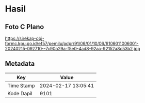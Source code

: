 # Hasil

## Foto C Plano

https://sirekap-obj-formc.kpu.go.id/ef57/pemilu/pdpr/91/06/01/10/06/9106011006001-20240215-092710--7c90a29a-f5e0-4ad8-92aa-92152a8c53b2.jpg


## Metadata

| Key        | Value               |
| ---------- | ------------------- |
| Time Stamp | 2024-02-17 13:05:41 |
| Kode Dapil | 9101                |



